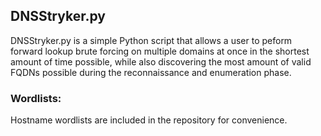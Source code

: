 ## DNSStryker.py

DNSStryker.py is a simple Python script that allows a user to peform forward lookup brute forcing on multiple domains at once in the shortest amount of time possible, while also discovering the most amount of valid FQDNs possible during the reconnaissance and enumeration phase.

### Wordlists:
Hostname wordlists are included in the repository for convenience.
